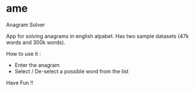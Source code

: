 # ame
Anagram Solver

App for solving anagrams in english alpabet.
Has two sample datasets (47k words and 300k words).


How to use it :

- Enter the anagram
- Select / De-select a possible word from the list

Have Fun !!
